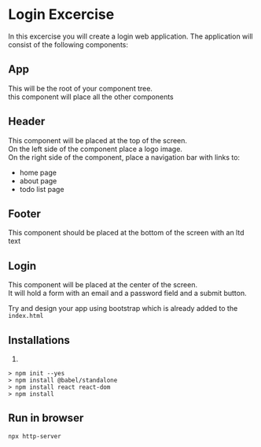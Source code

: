 # Login Excercise

In this excercise you will create a login web application.
The application will consist of the following components:

## App

This will be the root of your component tree.  
this component will place all the other components

## Header

This component will be placed at the top of the screen.  
On the left side of the component place a logo image.  
On the right side of the component, place a navigation bar with links to:

- home page
- about page
- todo list page

## Footer

This component should be placed at the bottom of the screen with an ltd text


## Login

This component will be placed at the center of the screen.  
It will hold a form with an email and a password field and a submit button.  

Try and design your app using bootstrap which is already added to the `index.html`

## Installations

1. 
```
> npm init --yes
> npm install @babel/standalone
> npm install react react-dom
> npm install
```

## Run in browser

```
npx http-server
```


